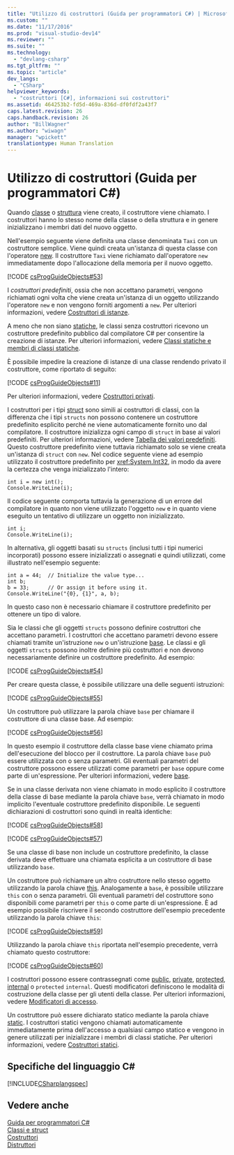 ```yaml
---
title: "Utilizzo di costruttori (Guida per programmatori C#) | Microsoft Docs"
ms.custom: ""
ms.date: "11/17/2016"
ms.prod: "visual-studio-dev14"
ms.reviewer: ""
ms.suite: ""
ms.technology: 
  - "devlang-csharp"
ms.tgt_pltfrm: ""
ms.topic: "article"
dev_langs: 
  - "CSharp"
helpviewer_keywords: 
  - "costruttori [C#], informazioni sui costruttori"
ms.assetid: 464253b2-fd5d-469a-836d-df0fdf2a43f7
caps.latest.revision: 26
caps.handback.revision: 26
author: "BillWagner"
ms.author: "wiwagn"
manager: "wpickett"
translationtype: Human Translation
---
```

# Utilizzo di costruttori (Guida per programmatori C#)
Quando [classe](../../../csharp/language-reference/keywords/class.md) o [struttura](../../../csharp/language-reference/keywords/struct.md) viene creato, il costruttore viene chiamato.  I costruttori hanno lo stesso nome della classe o della struttura e in genere inizializzano i membri dati del nuovo oggetto.  
  
 Nell'esempio seguente viene definita una classe denominata `Taxi` con un costruttore semplice.  Viene quindi creata un'istanza di questa classe con l'operatore [new](../../../csharp/language-reference/keywords/new.md).  Il costruttore `Taxi` viene richiamato dall'operatore `new` immediatamente dopo l'allocazione della memoria per il nuovo oggetto.  
  
 [!CODE [csProgGuideObjects#53](../CodeSnippet/VS_Snippets_VBCSharp/csProgGuideObjects#53)]  
  
 I *costruttori predefiniti*, ossia che non accettano parametri,  vengono richiamati ogni volta che viene creata un'istanza di un oggetto utilizzando l'operatore `new` e non vengono forniti argomenti a `new`.  Per ulteriori informazioni, vedere [Costruttori di istanze](../../../csharp/programming-guide/classes-and-structs/instance-constructors.md).  
  
 A meno che non siano [statiche](../../../csharp/language-reference/keywords/static.md), le classi senza costruttori ricevono un costruttore predefinito pubblico dal compilatore C\# per consentire la creazione di istanze.  Per ulteriori informazioni, vedere [Classi statiche e membri di classi statiche](../../../csharp/programming-guide/classes-and-structs/static-classes-and-static-class-members.md).  
  
 È possibile impedire la creazione di istanze di una classe rendendo privato il costruttore, come riportato di seguito:  
  
 [!CODE [csProgGuideObjects#11](../CodeSnippet/VS_Snippets_VBCSharp/csProgGuideObjects#11)]  
  
 Per ulteriori informazioni, vedere [Costruttori privati](../../../csharp/programming-guide/classes-and-structs/private-constructors.md).  
  
 I costruttori per i tipi [struct](../../../csharp/language-reference/keywords/struct.md) sono simili ai costruttori di classi, con la differenza che i tipi `structs` non possono contenere un costruttore predefinito esplicito perché ne viene automaticamente fornito uno dal compilatore.  Il costruttore inizializza ogni campo di `struct` in base ai valori predefiniti.  Per ulteriori informazioni, vedere [Tabella dei valori predefiniti](../../../csharp/language-reference/keywords/default-values-table.md).  Questo costruttore predefinito viene tuttavia richiamato solo se viene creata un'istanza di `struct` con `new`.  Nel codice seguente viene ad esempio utilizzato il costruttore predefinito per <xref:System.Int32>, in modo da avere la certezza che venga inizializzato l'intero:  
  
```  
int i = new int();  
Console.WriteLine(i);  
```  
  
 Il codice seguente comporta tuttavia la generazione di un errore del compilatore in quanto non viene utilizzato l'oggetto `new` e in quanto viene eseguito un tentativo di utilizzare un oggetto non inizializzato.  
  
```  
int i;  
Console.WriteLine(i);  
```  
  
 In alternativa, gli oggetti basati su `structs` \(inclusi tutti i tipi numerici incorporati\) possono essere inizializzati o assegnati e quindi utilizzati, come illustrato nell'esempio seguente:  
  
```  
int a = 44;  // Initialize the value type...  
int b;  
b = 33;      // Or assign it before using it.  
Console.WriteLine("{0}, {1}", a, b);  
```  
  
 In questo caso non è necessario chiamare il costruttore predefinito per ottenere un tipo di valore.  
  
 Sia le classi che gli oggetti `structs` possono definire costruttori che accettano parametri.  I costruttori che accettano parametri devono essere chiamati tramite un'istruzione `new` o un'istruzione [base](../../../csharp/language-reference/keywords/base.md).  Le classi e gli oggetti `structs` possono inoltre definire più costruttori e non devono necessariamente definire un costruttore predefinito.  Ad esempio:  
  
 [!CODE [csProgGuideObjects#54](../CodeSnippet/VS_Snippets_VBCSharp/csProgGuideObjects#54)]  
  
 Per creare questa classe, è possibile utilizzare una delle seguenti istruzioni:  
  
 [!CODE [csProgGuideObjects#55](../CodeSnippet/VS_Snippets_VBCSharp/csProgGuideObjects#55)]  
  
 Un costruttore può utilizzare la parola chiave `base` per chiamare il costruttore di una classe base.  Ad esempio:  
  
 [!CODE [csProgGuideObjects#56](../CodeSnippet/VS_Snippets_VBCSharp/csProgGuideObjects#56)]  
  
 In questo esempio il costruttore della classe base viene chiamato prima dell'esecuzione del blocco per il costruttore.  La parola chiave `base` può essere utilizzata con o senza parametri.  Gli eventuali parametri del costruttore possono essere utilizzati come parametri per `base` oppure come parte di un'espressione.  Per ulteriori informazioni, vedere [base](../../../csharp/language-reference/keywords/base.md).  
  
 Se in una classe derivata non viene chiamato in modo esplicito il costruttore della classe di base mediante la parola chiave `base`, verrà chiamato in modo implicito l'eventuale costruttore predefinito disponibile.  Le seguenti dichiarazioni di costruttori sono quindi in realtà identiche:  
  
 [!CODE [csProgGuideObjects#58](../CodeSnippet/VS_Snippets_VBCSharp/csProgGuideObjects#58)]  
  
 [!CODE [csProgGuideObjects#57](../CodeSnippet/VS_Snippets_VBCSharp/csProgGuideObjects#57)]  
  
 Se una classe di base non include un costruttore predefinito, la classe derivata deve effettuare una chiamata esplicita a un costruttore di base utilizzando `base`.  
  
 Un costruttore può richiamare un altro costruttore nello stesso oggetto utilizzando la parola chiave [this](../../../csharp/language-reference/keywords/this.md).  Analogamente a `base`, è possibile utilizzare `this` con o senza parametri. Gli eventuali parametri del costruttore sono disponibili come parametri per `this` o come parte di un'espressione.  È ad esempio possibile riscrivere il secondo costruttore dell'esempio precedente utilizzando la parola chiave `this`:  
  
 [!CODE [csProgGuideObjects#59](../CodeSnippet/VS_Snippets_VBCSharp/csProgGuideObjects#59)]  
  
 Utilizzando la parola chiave `this` riportata nell'esempio precedente, verrà chiamato questo costruttore:  
  
 [!CODE [csProgGuideObjects#60](../CodeSnippet/VS_Snippets_VBCSharp/csProgGuideObjects#60)]  
  
 I costruttori possono essere contrassegnati come [public](../../../csharp/language-reference/keywords/public.md), [private](../../../csharp/language-reference/keywords/private.md), [protected](../../../csharp/language-reference/keywords/protected.md), [internal](../../../csharp/language-reference/keywords/internal.md) o `protected` `internal`.  Questi modificatori definiscono le modalità di costruzione della classe per gli utenti della classe.  Per ulteriori informazioni, vedere [Modificatori di accesso](../../../csharp/programming-guide/classes-and-structs/access-modifiers.md).  
  
 Un costruttore può essere dichiarato statico mediante la parola chiave [static](../../../csharp/language-reference/keywords/static.md).  I costruttori statici vengono chiamati automaticamente immediatamente prima dell'accesso a qualsiasi campo statico e vengono in genere utilizzati per inizializzare i membri di classi statiche.  Per ulteriori informazioni, vedere [Costruttori statici](../../../csharp/programming-guide/classes-and-structs/static-constructors.md).  
  
## Specifiche del linguaggio C\#  
 [!INCLUDE[CSharplangspec](../../../csharp/language-reference/keywords/includes/csharplangspec_md.md)]  
  
## Vedere anche  
 [Guida per programmatori C\#](../../../csharp/programming-guide/index.md)   
 [Classi e struct](../../../csharp/programming-guide/classes-and-structs/index.md)   
 [Costruttori](../../../csharp/programming-guide/classes-and-structs/constructors.md)   
 [Distruttori](../../../csharp/programming-guide/classes-and-structs/destructors.md)